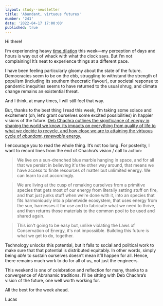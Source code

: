 ```yaml
---
layout: study--newsletter
title: 'Abundant, virtuous futures'
number: '241'
date: '2022-04-17 17:00:00'
published: true
---
```


Hi there!

I’m experiencing heavy [time dilation](https://en.wikipedia.org/wiki/Time_dilation) this week—my perception of days and hours is way out of whack with what the clock says. But I’m not complaining! It’s neat to experience things at a different pace.

I have been feeling particularly gloomy about the state of the future. Democracies seem to be on the ebb, struggling to withstand the strength of populism (including its southern theocratic flavour), our societal response to pandemic inequities seems to have returned to the usual shrug, and climate change remains an existential threat.

And I think, at many times, I will still feel that way.

But, thanks to the best thing I read this week, I’m taking some solace and excitement (oh, let’s grant ourselves some excited possibilities) in happier visions of the future. [Deb Chachra outlines the significance of _energy_ in shaping the world we know, its impacts on everything from quality of life to what we decide to recycle, and how close we are to attaining the virtuous cycle of _abundant_, _renewable_ energy.](https://tinyletter.com/metafoundry/letters/metafoundry-75-resilience-abundance-decentralization)

I encourage you to read the whole thing. It’s not too long. For posterity, I want to record lines from the end of Chachra’s vision / call to action:

> We live on a sun-drenched blue marble hanging in space, and for all that we persist in believing it's the other way around, that means we have access to finite resources of matter but unlimited energy. We can learn to act accordingly.

> We are living at the cusp of remaking ourselves from a primitive species that gets most of our energy from literally setting stuff on fire, and that just junks stuff when we’re done with it, into an species that fits harmoniously into a planetwide ecosystem, that uses energy from the sun, harnesses it for use and to fabricate what we need to thrive, and then returns those materials to the common pool to be used and shared again.

> This isn't going to be easy but, unlike violating the Laws of Conservation of Energy, it's not impossiible. Building this future is what we get to do, together.

Technology unlocks this potential, but it falls to social and political work to make sure that that potential is distributed equitably. In other words, simply being _able_ to sustain ourselves doesn’t mean it’ll happen for all. Hence, there remains much work to do for all of us, not just the engineers.

This weekend is one of celebration and reflection for many, thanks to a convergence of Abrahamic traditions. I’ll be sitting with Deb Chachra’s vision of the future, one well worth working for.

All the best for the week ahead.

Lucas